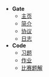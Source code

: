 * **Gate**
  * [主页](/)
  * [简介](gate/gate)
  * [协议](page/right)
  * [日志](gate/logs)
* **Code**
  - [习题](code/test)
  - [作业](code/home)
  - [比赛题解](code/contest)
